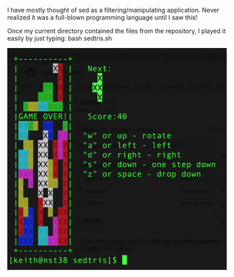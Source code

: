I have mostly thought of sed as a filtering/manipulating application. 
Never realized it was a full-blown programming language until I saw this!

Once my current directory contained the files from the repository,
I played it easily by just typing: bash sedtris.sh

![Game Over](https://github.com/wrightrocket/sedtris/blob/master/firstgame.png)
